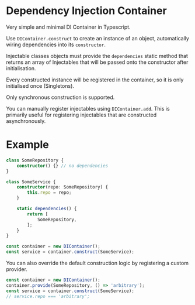 # Dependency Injection Container

Very simple and minimal DI Container in Typescript.

Use `DIContainer.construct` to create an instance of an object, automatically wiring dependencies into its `constructor`.

Injectable classes objects must provide the `dependencies` static method that returns an array of Injectables that will be passed onto the constructor after initialisation.

Every constructed instance will be registered in the container, so it is only initialised once (Singletons).

Only synchronous construction is supported.

You can manually register injectables using `DIContainer.add`. This is primarily useful for registering injectables that are constructed asynchronously.

# Example

```typescript
class SomeRepository {
	constructor() {} // no dependencies
}

class SomeService {
	constructor(repo: SomeRepository) {
		this.repo = repo;
	}

	static dependencies() {
		return [
			SomeRepository,
		];
	}
}

const container = new DIContainer();
const service = container.construct(SomeService);
```

You can also override the default construction logic by registering a custom provider.

```typescript
const container = new DIContainer();
container.provide(SomeRepository, () => 'arbitrary');
const service = container.construct(SomeService);
// service.repo === 'arbitrary';
```
